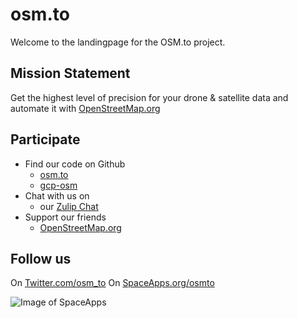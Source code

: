 # osm.to

Welcome to the landingpage for the OSM.to project.

## Mission Statement

Get the highest level of precision for your drone & satellite data and automate it with [OpenStreetMap.org](https://openstreetmap.org)


## Participate

  * Find our code on Github
    * [osm.to](https://github.com/aerospaceresearch/gcp-osm)
	* [gcp-osm](https://github.com/aerospaceresearch/gcp-osm)
  * Chat with us on
    * our [Zulip Chat](https://aerospaceresearch.zulipchat.com/#narrow/stream/200712-gcp-osm)
  * Support our friends
    * [OpenStreetMap.org](https://openstreetmap.org)
	
	
## Follow us

On [Twitter.com/osm_to](https://twitter.com/osm_to)
On [SpaceApps.org/osmto](https://2021.spaceappschallenge.org/challenges/statements/drones-and-satellites-for-urban-development/teams/osmto/project)

![[Image of SpaceApps](https://2021.spaceappschallenge.org/challenges/statements/drones-and-satellites-for-urban-development/teams/osmto/project)](https://www.spaceapps.earth/img/logos/space-app-logo.png)
